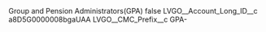 <?xml version="1.0" encoding="UTF-8"?>
<CustomMetadata xmlns="http://soap.sforce.com/2006/04/metadata" xmlns:xsi="http://www.w3.org/2001/XMLSchema-instance" xmlns:xsd="http://www.w3.org/2001/XMLSchema">
    <label>Group and Pension Administrators(GPA)</label>
    <protected>false</protected>
    <values>
        <field>LVGO__Account_Long_ID__c</field>
        <value xsi:type="xsd:string">a8D5G0000008bgaUAA</value>
    </values>
    <values>
        <field>LVGO__CMC_Prefix__c</field>
        <value xsi:type="xsd:string">GPA-</value>
    </values>
</CustomMetadata>
